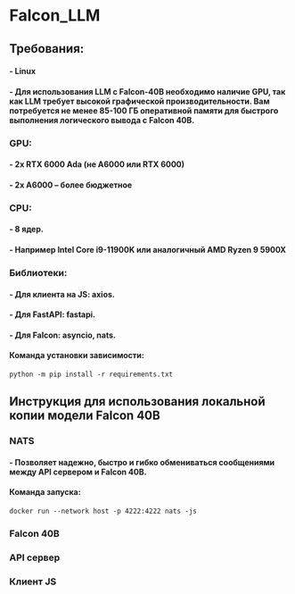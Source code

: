 # **Falcon_LLM**

## **Требования**: 
#### - Linux 
#### - Для использования LLM с Falcon-40B необходимо наличие GPU, так как LLM требует высокой графической производительности. Вам потребуется не менее 85-100 ГБ оперативной памяти для быстрого выполнения логического вывода с Falcon 40B.
### GPU:
#### - 2x RTX 6000 Ada (не A6000 или RTX 6000)
#### - 2x A6000 – более бюджетное
### CPU:
#### - 8 ядер.
#### - Например Intel Core i9-11900K или аналогичный AMD Ryzen 9 5900X

### Библиотеки:
#### - Для клиента на JS: axios.
#### - Для FastAPI: fastapi.
#### - Для Falcon: asyncio, nats.
#### Команда установки зависимости:
```
python -m pip install -r requirements.txt
```
## **Инструкция для использования локальной копии модели Falcon 40B**
### NATS
#### - Позволяет надежно, быстро и гибко обмениваться сообщениями между API сервером и Falcon 40B.
#### Команда запуска:
```
docker run --network host -p 4222:4222 nats -js
```


### Falcon 40B


### API сервер


### Клиент JS
